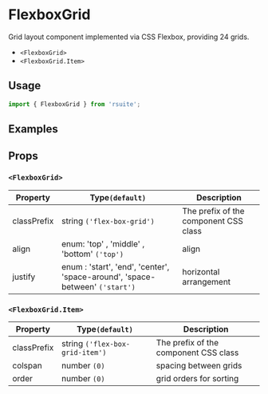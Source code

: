 # FlexboxGrid

Grid layout component implemented via CSS Flexbox, providing 24 grids.

* `<FlexboxGrid>`
* `<FlexboxGrid.Item>`

## Usage

```js
import { FlexboxGrid } from 'rsuite';
```

## Examples

<!--{demo}-->

## Props

### `<FlexboxGrid>`

| Property    | Type`(default)`                                                              | Description            |
| ----------- | ---------------------------------------------------------------------------- | ---------------------- |
| classPrefix | string `('flex-box-grid')`                                                   | The prefix of the component CSS class    |
| align       | enum: 'top' , 'middle' , 'bottom' `('top')`                                  | align                  |
| justify     | enum : 'start', 'end', 'center', 'space-around', 'space-between' `('start')` | horizontal arrangement |

### `<FlexboxGrid.Item>`

| Property    | Type`(default)`                 | Description             |
| ----------- | ------------------------------- | ----------------------- |
| classPrefix | string `('flex-box-grid-item')` | The prefix of the component CSS class     |
| colspan     | number `(0)`                    | spacing between grids   |
| order       | number `(0)`                    | grid orders for sorting |
